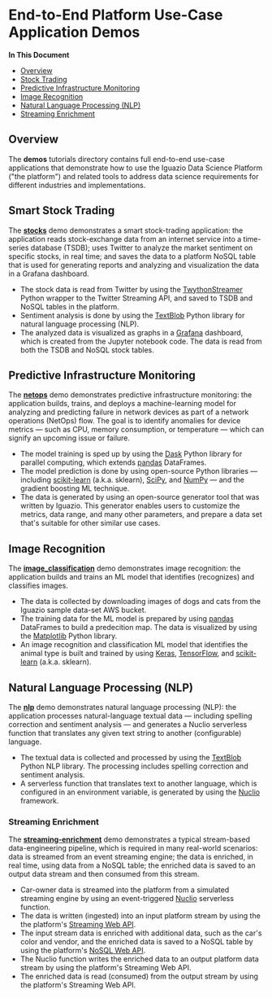 
# End-to-End Platform Use-Case Application Demos

**In This Document**

- [Overview](#overview)
- [Stock Trading](#stocks-demo)
- [Predictive Infrastructure Monitoring](#netops-demo)
- [Image Recognition](#image-classification-demo)
- [Natural Language Processing (NLP)](#nlp-demo)
- [Streaming Enrichment](#streaming-enrichment-demo)

<a id="overview"></a>
## Overview

The **demos** tutorials directory contains full end-to-end use-case applications that demonstrate how to use the Iguazio Data Science Platform ("the platform") and related tools to address data science requirements for different industries and implementations.

<a id="stocks-demo"></a>
## Smart Stock Trading

The [**stocks**](stocks/read_stocks.ipynb) demo demonstrates a smart stock-trading application: 
the application reads stock-exchange data from an internet service into a time-series database (TSDB); uses Twitter to analyze the market sentiment on specific stocks, in real time; and saves the data to a platform NoSQL table that is used for generating reports and analyzing and visualization the data in a Grafana dashboard.

- The stock data is read from Twitter by using the [TwythonStreamer](https://twython.readthedocs.io/en/latest/usage/streaming_api.html) Python wrapper to the Twitter Streaming API, and saved to TSDB and NoSQL tables in the platform.
- Sentiment analysis is done by using the [TextBlob](https://textblob.readthedocs.io/) Python library for natural language processing (NLP).
- The analyzed data is visualized as graphs in a [Grafana](https://grafana.com/grafana) dashboard, which is created from the Jupyter notebook code.
  The data is read from both the TSDB and NoSQL stock tables.

<a id="netops-demo"></a>
## Predictive Infrastructure Monitoring

The [**netops**](netops/generator.ipynb) demo demonstrates predictive infrastructure monitoring: the application builds, trains, and deploys a machine-learning model for analyzing and predicting failure in network devices as part of a network operations (NetOps) flow.
The goal is to identify anomalies for device metrics &mdash; such as CPU, memory consumption, or temperature &mdash; which can signify an upcoming issue or failure.

- The model training is sped up by using the [Dask](https://dask.org/) Python library for parallel computing, which extends [pandas](https://pandas.pydata.org/) DataFrames.
- The model prediction is done by using open-source Python libraries &mdash; including [scikit-learn](https://scikit-learn.org) (a.k.a. sklearn), [SciPy](https://www.scipy.org/scipylib/), and [NumPy](http://www.numpy.org/) &mdash; and the gradient boosting ML technique.
- The data is generated by using an open-source generator tool that was written by Iguazio.
  This generator enables users to customize the metrics, data range, and many other parameters, and prepare a data set that's suitable for other similar use cases.

<a id="image-classification-demo"></a>
## Image Recognition

The [**image_classification**](image_classification/keras-cnn-dog-or-cat-classification.ipynb) demo demonstrates image recognition: the application builds and trains an ML model that identifies (recognizes) and classifies images.

- The data is collected by downloading images of dogs and cats from the Iguazio sample data-set AWS bucket.
- The training data for the ML model is prepared by using [pandas](https://pandas.pydata.org/) DataFrames to build a predecition map.
  The data is visualized by using the [Matplotlib](https://matplotlib.org/) Python library.
- An image recognition and classification ML model that identifies the animal type is built and trained by using [Keras](https://keras.io/), [TensorFlow](https://www.tensorflow.org/), and [scikit-learn](https://scikit-learn.org) (a.k.a. sklearn).

<a id="nlp-demo"></a>
## Natural Language Processing (NLP)

The [**nlp**](nlp/nlp-example.ipynb) demo demonstrates natural language processing (NLP): the application processes natural-language textual data &mdash; including spelling correction and sentiment analysis &mdash; and generates a Nuclio serverless function that translates any given text string to another (configurable) language.

- The textual data is collected and processed by using the [TextBlob](https://textblob.readthedocs.io/) Python NLP library. The processing includes spelling correction and sentiment analysis.
- A serverless function that translates text to another language, which is configured in an environment variable, is generated by using the [Nuclio](https://nuclio.io/) framework.

<a id="streaming-enrichment-demo"></a>
### Streaming Enrichment

The [**streaming-enrichment**](streaming-enrichment/Streaming-enrichment.ipynb) demo demonstrates a typical stream-based data-engineering pipeline, which is required in many real-world scenarios: data is streamed from an event streaming engine; the data is enriched, in real time, using data from a NoSQL table; the enriched data is saved to an output data stream and then consumed from this stream.

- Car-owner data is streamed into the platform from a simulated streaming engine by using an event-triggered [Nuclio](https://nuclio.io/) serverless function.
- The data is written (ingested) into an input platform stream by using the the platform's [Streaming Web API](https://www.iguazio.com/docs/reference/latest-release/api-reference/web-apis/streaming-web-api/).
- The input stream data is enriched with additional data, such as the car's color and vendor, and the enriched data is saved to a NoSQL table by using the platform's [NoSQL Web API](https://www.iguazio.com/docs/reference/latest-release/api-reference/web-apis/nosql-web-api/).
- The Nuclio function writes the enriched data to an output platform data stream by using the platform's Streaming Web API.
- The enriched data is read (consumed) from the output stream by using the platform's Streaming Web API.
